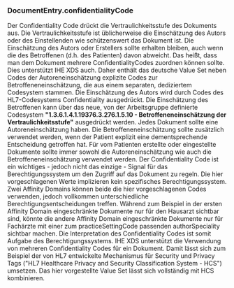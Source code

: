 ### DocumentEntry.confidentialityCode

Der Confidentiality Code drückt die Vertraulichkeitsstufe des Dokuments aus. Die Vertraulichkeitsstufe ist üblicherweise 
die Einschätzung des Autors oder des Einstellenden wie schützenswert das Dokument ist. Die Einschätzung des Autors oder Erstellers sollte erhalten bleiben, 
auch wenn die des Betroffenen (d.h. des Patienten) davon abweicht. Das heißt, dass man dem Dokument mehrere ConfidentialityCodes zuordnen können sollte. 
Dies unterstützt IHE XDS auch. Daher enthält das deutsche Value Set neben Codes der Autoreneinschätzung explizite Codes zur Betroffeneneinschätzung, 
die aus einem separaten, dediziertem Codesystem stammen. Die Einschätzung des Autors wird durch Codes des HL7-Codesystems Confidentiality ausgedrückt. 
Die Einschätzung des Betroffenen kann über das neue, von der Arbeitsgruppe 
definierte Codesystem **"1.3.6.1.4.1.19376.3.276.1.5.10 - Betroffeneneinschätzung der Vertraulichkeitsstufe"** ausgedrückt werden. 
Jedes Dokument sollte eine Autoreneinschätzung haben. Die Betroffeneneinschätzung sollte zusätzlich verwendet werden, 
wenn der Patient explizit eine dementsprechende Entscheidung getroffen hat. Für vom Patienten erstellte oder eingestellte Dokumente sollte 
immer sowohl die Autoreneinschätzung wie auch die Betroffeneneinschätzung verwendet werden. Der Confidentiality Code ist 
ein wichtiges - jedoch nicht das einzige - Signal für das Berechtigungssystem um den Zugriff auf das Dokument zu regeln. 
Die hier vorgeschlagenen Werte implizieren kein spezifisches Berechtigungssystem. Zwei Affinity Domains können beide die hier vorgeschlagenen Codes verwenden, 
jedoch vollkommen unterschiedliche Berechtigungsentscheidungen treffen. Während zum Beispiel in der ersten Affinity Domain 
eingeschränkte Dokumente nur für den Hausarzt sichtbar sind, könnte die andere Affinity Domain eingeschränkte Dokumente 
nur für Fachärzte mit einer zum practiceSettingCode passenden authorSpeciality sichtbar machen. Die Interpretation des Confidentiality Codes 
ist somit Aufgabe des Berechtigungssystems. IHE XDS unterstützt die Verwendung von mehreren Confidentiality Codes für ein Dokument. 
Damit lässt sich zum Beispiel der von HL7 entwickelte Mechanismus für Security und Privacy Tags ("HL7 Healthcare Privacy and Security Classification System - HCS") umsetzen. 
Das hier vorgestellte Value Set lässt sich vollständig mit HCS kombinieren.

